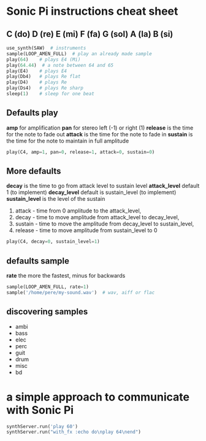 # Sonic Pi instructions cheat sheet

## C (do) D (re) E (mi) F (fa) G (sol) A (la) B (si)

```python
use_synth(SAW)  # instruments
sample(LOOP_AMEN_FULL)  # play an already made sample
play(64)    # plays E4 (Mi)
play(64.44)  # a note between 64 and 65
play(E4)    # plays E4
play(Db4)   # plays Re flat
play(D4)    # plays Re
play(Ds4)   # plays Re sharp
sleep(1)    # sleep for one beat
```

## Defaults play

__amp__ for amplification
__pan__ for stereo left (-1) or right (1)
__release__ is the time for the note to fade out
__attack__ is the time for the note to fade in
__sustain__ is the time for the note to maintain in full amplitude

```python
play(C4, amp=1, pan=0, release=1, attack=0, sustain=0)
```

## More defaults

__decay__ is the time to go from attack level to sustain level
__attack_level__ default 1 (to implement)
__decay_level__ default is sustain_level (to implement)
__sustain_level__ is the level of the sustain

1. attack - time from 0 amplitude to the attack_level,
2. decay - time to move amplitude from attack_level to decay_level,
3. sustain - time to move the amplitude from decay_level to sustain_level,
4. release - time to move amplitude from sustain_level to 0

```python
play(C4, decay=0, sustain_level=1)
```

## defaults sample

__rate__ the more the fastest, minus for backwards

```python
sample(LOOP_AMEN_FULL, rate=1)
sample('/home/pere/my-sound.wav')  # wav, aiff or flac
```

## discovering samples
* ambi
* bass
* elec
* perc
* guit
* drum
* misc
* bd

# a simple approach to communicate with Sonic Pi

```python
synthServer.run('play 60')
synthServer.run("with_fx :echo do\nplay 64\nend")
```
